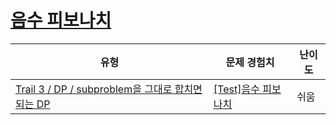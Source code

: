 # [음수 피보나치](https://www.codetree.ai/trails/complete/curated-cards/test-dp-number-fibbo)

|유형|문제 경험치|난이도|
|---|---|---|
|[Trail 3 / DP / subproblem을 그대로 합치면 되는 DP](https://www.codetree.ai/trail-info/novice-high/)|[[Test]음수 피보나치](https://www.codetree.ai/trails/complete/curated-cards/test-dp-number-fibbo/)|쉬움|

